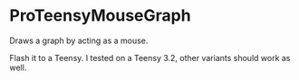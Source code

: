 # ProTeensyMouseGraph
Draws a graph by acting as a mouse.

Flash it to a Teensy. I tested on a Teensy 3.2, other variants should work as well.
